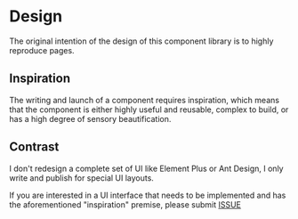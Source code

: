 # Design

The original intention of the design of this component library is to highly reproduce pages.

## Inspiration

The writing and launch of a component requires inspiration, which means that the component is either highly useful and reusable, complex to build, or has a high degree of sensory beautification.

## Contrast

I don't redesign a complete set of UI like Element Plus or Ant Design, I only write and publish for special UI layouts.

If you are interested in a UI interface that needs to be implemented and has the aforementioned "inspiration" premise, please submit <a href="https://github.com/iqseternal/suey-rokcetry/issues">ISSUE</a>
